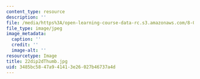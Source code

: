 ```yaml
---
content_type: resource
description: ''
file: /media/https%3A/open-learning-course-data-rc.s3.amazonaws.com/8-02-physics-ii-electricity-and-magnetism-spring-2007/3485bc5847a941413e26027b46737a4d_22dip2dThumb.jpg
file_type: image/jpeg
image_metadata:
  caption: ''
  credit: ''
  image-alt: ''
resourcetype: Image
title: 22dip2dThumb.jpg
uid: 3485bc58-47a9-4141-3e26-027b46737a4d
---
```

